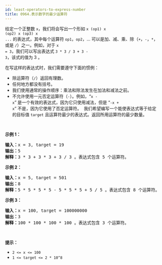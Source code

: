 ```yaml
---
id: least-operators-to-express-number
title: 0964.表示数字的最少运算符
---
```

给定一个正整数 <code>x</code>，我们将会写出一个形如 <code>x (op1) x (op2) x (op3) x ...</code> 的表达式，其中每个运算符 <code>op1</code>，<code>op2</code>，… 可以是加、减、乘、除（<code>+</code>，<code>-</code>，<code>&#42;</code>，或是 <code>/</code>）之一。例如，对于 <code>x = 3</code>，我们可以写出表达式 <code>3 &#42; 3 / 3 + 3 - 3</code>，该式的值为 3 。

在写这样的表达式时，我们需要遵守下面的惯例：

- 除运算符（<code>/</code>）返回有理数。
- 任何地方都没有括号。
- 我们使用通常的操作顺序：乘法和除法发生在加法和减法之前。
- 不允许使用一元否定运算符（<code>-</code>）。例如，“<code>x - x</code>” 是一个有效的表达式，因为它只使用减法，但是 “<code>-x + x</code>” 不是，因为它使用了否定运算符。 
我们希望编写一个能使表达式等于给定的目标值 <code>target</code> 且运算符最少的表达式。返回所用运算符的最少数量。

 

**示例 1：**


<pre><strong>输入：</strong>x = 3, target = 19<br/><strong>输出：</strong>5<br/><strong>解释：</strong>3 * 3 + 3 * 3 + 3 / 3 。表达式包含 5 个运算符。<br/></pre>

**示例 2：**


<pre><strong>输入：</strong>x = 5, target = 501<br/><strong>输出：</strong>8<br/><strong>解释：</strong>5 * 5 * 5 * 5 - 5 * 5 * 5 + 5 / 5 。表达式包含 8 个运算符。<br/></pre>

**示例 3：**


<pre><strong>输入：</strong>x = 100, target = 100000000<br/><strong>输出：</strong>3<br/><strong>解释：</strong>100 * 100 * 100 * 100 。表达式包含 3 个运算符。</pre>

 

**提示：**


- <code>2 &lt;= x &lt;= 100</code>
- <code>1 &lt;= target &lt;= 2 * 10^8</code>

 
